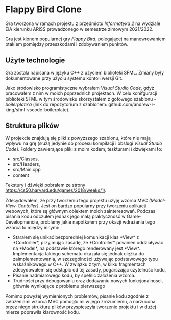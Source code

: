 # Flappy Bird Clone

Gra tworzona w ramach projektu z przedmiotu *Informatyka 2* na wydziale EiA kierunku ARiSS prowadzonego w semestrze zimowym 2021/2022.

Gra jest klonem popularnej gry *Flappy Bird*, polegającej na manewrowaniem ptakiem pomiędzy przeszkodami i zdobywaniem punktów. 

## Użyte technologie

Gra została napisana w języku C++ z użyciem biblioteki SFML. Zmiany były dokumentowane przy użyciu systemu kontoli wersji Git. 

Jako środowisko programistyczne wybrałem *Visual Studio Code*, gdyż pracowałem z nim w moich poprzednich projektach. W celu konifguracji biblioteki SFML w tym środowisku skorzystałem z gotowego szablonu - *boilerplate'a* (link do repozytorium z szablonem: github.com/andrew-r-king/sfml-vscode-boilerplate). 

## Struktura plików

W projekcie znajdują się pliki z powyższego szablonu, które nie mają wpływu na grę (służą jedynie do procesu kompilacji i obsługi *Visual Studio Code*). Foldery zawierające pliki z moim kodem, teskturami i dźwiękami to:

- src/Classes,
- src/Headers,
- src/Main.cpp
- content

Tekstury i dźwięki pobrałem ze strony https://cs50.harvard.edu/games/2018/weeks/1/.

Zdecydowałem, że przy tworzeniu tego projektu użyję wzorca MVC *(Model-View-Contoller)*. Jest on bardzo popularny przy tworzeniu aplikacji webowych, które są głównym obiektem moich zainteresowań.
Podczas pisania kodu odczułem jednak jego małą praktyczność w Game-Developmencie, problemy jakie napotkałem przy okazji wdrażania tego wzorca to między innymi:
<ul>
  <li>Starałem się unikać bezporedniej komunikacji klas *View* z *Contorller*, przyjmując zasadę, że *Controller* powinien oddziaływać na *Model*, na podstawie którego renderowany jest *View*. Implementacja takiego schematu okazała się jednak ciężka do zaimplementowania, w szczególności używając podstawowego typu wskaźnikowego w C++. W związku z tym, w kilku fragmentach zdecydowałem się odstąpić od tej zasady, pogarszając czytelność kodu, </li>
  <li>Pisanie nadmiarowego kodu, by spełnic założenia wzorca.</li>
  <li>Trudności przy debugowaniu oraz dodawaniu nowych funkcjonalności, głównie wynikające z problemu pierwszego</li>
</ul>
Pomimo powyżej wymienionych problemów, pisanie kodu zgodnie z założeniami wzorca MVC pomogło mi w jego zrozumieniu, a narzucona przez niego struktura plików przyspieszyła tworzenie projektu i w dużej mierze poprawiła klarowność kodu.


